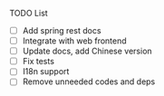 TODO List
- [ ] Add spring rest docs
- [ ] Integrate with web frontend
- [ ] Update docs, add Chinese version
- [ ] Fix tests
- [ ] I18n support
- [ ] Remove unneeded codes and deps
